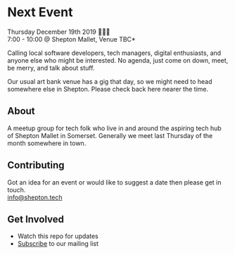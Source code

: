 # Next Event 
Thursday December 19th 2019 🎄🎄🎄  
7:00 - 10:00 @ Shepton Mallet, Venue TBC*

Calling local software developers, tech managers, digital enthusiasts, and anyone else who might be interested.
No agenda, just come on down, meet, be merry, and talk about stuff.

Our usual art bank venue has a gig that day, so we might need to head somewhere else in Shepton. Please check back here nearer the time.

## About
A meetup group for tech folk who live in and around the aspiring tech hub of Shepton Mallet in Somerset. Generally we meet last Thursday of the month somewhere in town.

## Contributing
Got an idea for an event or would like to suggest a date then please get in touch.  
[info@shepton.tech](mailto:info@shepton.tech)

## Get Involved
- Watch this repo for updates
- [Subscribe](http://eepurl.com/gJVaZj) to our mailing list 

[art-bank-map]: https://www.google.com/maps/place/The+Art+Bank+Cafe/@51.1903418,-2.5469142,15z/data=!4m5!3m4!1s0x0:0xe2ea59dd187c70b4!8m2!3d51.1903418!4d-2.5469142

